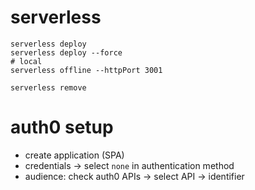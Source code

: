 # serverless

```shell
serverless deploy
serverless deploy --force
# local
serverless offline --httpPort 3001

serverless remove
```

# auth0 setup

- create application (SPA)
- credentials -> select `none` in authentication method
- audience: check auth0 APIs -> select API -> identifier
